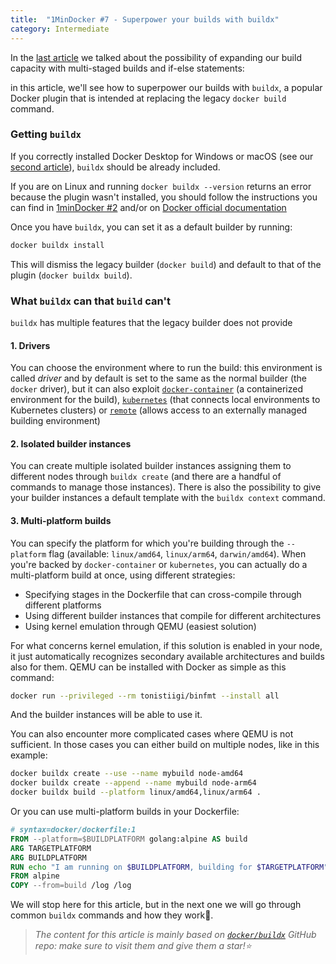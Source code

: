 ```yaml
---
title:  "1MinDocker #7 - Superpower your builds with buildx"
category: Intermediate 
---
```


In the [last article](https://dev.to/astrabert/1mindocker-6-building-further-39al) we talked about the possibility of expanding our build capacity with multi-staged builds and if-else statements:

<!-- more -->

in this article, we'll see how to superpower our builds with `buildx`, a popular Docker plugin that is intended at replacing the legacy `docker build` command. 


### Getting `buildx`

If you correctly installed Docker Desktop for Windows or macOS (see our [second article](https://dev.to/astrabert/1mindocker-2-get-docker-kh)), `buildx` should be already included. 

If you are on Linux and running `docker buildx --version` returns an error because the plugin wasn't installed, you should follow the instructions you can find in [1minDocker #2](https://dev.to/astrabert/1mindocker-2-get-docker-kh) and/or on [Docker official documentation](https://docs.docker.com/engine/install/)

Once you have `buildx`, you can set it as a default builder by running:

```bash
docker buildx install
```

This will dismiss the legacy builder (`docker build`) and default to that of the plugin (`docker buildx build`).

### What `buildx` can that `build` can't

`buildx` has multiple features that the legacy builder does not provide

#### 1. Drivers

You can choose the environment where to run the build: this environment is called _driver_ and by default is set to the same as the normal builder (the `docker` driver), but it can also exploit [`docker-container`](https://docs.docker.com/build/builders/drivers/docker-container/) (a containerized environment for the build), [`kubernetes`](https://docs.docker.com/build/builders/drivers/kubernetes/) (that connects local environments to Kubernetes clusters) or [`remote`](https://docs.docker.com/build/builders/drivers/remote/) (allows access to an externally managed building environment)

#### 2. Isolated builder instances

You can create multiple isolated builder instances assigning them to different nodes through `buildx create` (and there are a handful of commands to manage those instances). There is also the possibility to give your builder instances a default template with the `buildx context` command.

#### 3. Multi-platform builds

You can specify the platform for which you're building through the `--platform` flag (available: `linux/amd64`, `linux/arm64`, `darwin/amd64`). When you're backed by `docker-container` or `kubernetes`, you can actually do a multi-platform build at once, using different strategies:

- Specifying stages in the Dockerfile that can cross-compile through different platforms
- Using different builder instances that compile for different architectures
- Using kernel emulation through QEMU (easiest solution)

For what concerns kernel emulation, if this solution is enabled in your node, it just automatically recognizes secondary available architectures and builds also for them. QEMU can be installed with Docker as simple as this command:

```bash
docker run --privileged --rm tonistiigi/binfmt --install all
```

And the builder instances will be able to use it. 

You can also encounter more complicated cases where QEMU is not sufficient. In those cases you can either build on multiple nodes, like in this example:

```bash
docker buildx create --use --name mybuild node-amd64
docker buildx create --append --name mybuild node-arm64
docker buildx build --platform linux/amd64,linux/arm64 .
```

Or you can use multi-platform builds in your Dockerfile:

```dockerfile
# syntax=docker/dockerfile:1
FROM --platform=$BUILDPLATFORM golang:alpine AS build
ARG TARGETPLATFORM
ARG BUILDPLATFORM
RUN echo "I am running on $BUILDPLATFORM, building for $TARGETPLATFORM" > /log
FROM alpine
COPY --from=build /log /log
```


We will stop here for this article, but in the next one we will go through common `buildx` commands and how they work🥰.

> _The content for this article is mainly based on [`docker/buildx`](https://github.com/docker/buildx) GitHub repo: make sure to visit them and give them a star!⭐_
